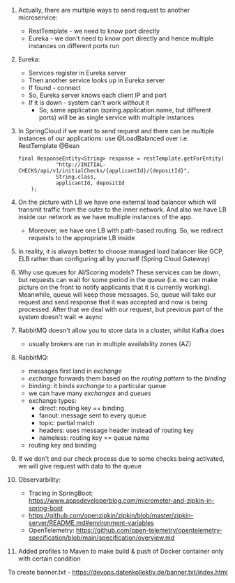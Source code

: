 

1. Actually, there are multiple ways to send request to another microservice:
   * RestTemplate - we need to know port directly
   * Eureka - we don't need to know port directly and hence multiple instances on different ports run

2. Eureka:
   * Services register in Eureka server
   * Then another service looks up in Eureka server
   * If found - connect
   * So, Eureka server knows each client IP and port
   * If it is down - system can't work without it
     * So, same application (spring.application.name, but different ports) will be as single
       service with multiple instances

3. In SpringCloud if we want to send request and there can be multiple instances
   of our applications: use @LoadBalanced over i.e. RestTemplate @Bean
    ```
   final ResponseEntity<String> response = restTemplate.getForEntity(
                "http://INITIAL-CHECKS/api/v1/initialChecks/{applicantId}/{depositId}",
                String.class,
                applicantId, depositId
        );
   ```

4. On the picture with LB we have one external load balancer which will transmit traffic
   from the outer to the inner network. And also we have LB inside our network as we have
   multiple instances of the app.
   - Moreover, we have one LB with path-based routing. So, we redirect requests
     to the appropriate LB inside

5. In reality, it is always better to choose managed load balancer like GCP, ELB rather
   than configuring all by yourself (Spring Cloud Gateway)
6. Why use queues for AI/Scoring models? These services can be down, but requests can wait for
   some period in the queue (i.e. we can make picture on the front to notify applicants that
   it is currently working). Meanwhile, queue will keep those messages. So, queue will take our
   request and send response that it was accepted and now is being processed. After that we
   deal with our request, but previous part of the system doesn't wait => async
7. RabbitMQ doesn't allow you to store data in a cluster, whilst Kafka does
   - usually brokers are run in multiple availability zones (AZ)
8. RabbitMQ:
   - messages first land in _exchange_
   - _exchange_ forwards them based on the _routing pattern_ to the _binding_
   - _binding_: it binds _exchange_ to a particular queue
   - we can have many _exchanges_ and _queues_
   - exchange types:
     - direct: routing key == binding
     - fanout: message sent to every queue
     - topic: partial match
     - headers: uses message header instead of routing key
     - nameless: routing key == queue name
   - routing key and binding

9. If we don't end our check process due to some checks being activated, 
   we will give request with data to the queue
10. Observarbility:
    - Tracing in SpringBoot: https://www.appsdeveloperblog.com/micrometer-and-zipkin-in-spring-boot
    - https://github.com/openzipkin/zipkin/blob/master/zipkin-server/README.md#environment-variables
    - OpenTelemetry: https://github.com/open-telemetry/opentelemetry-specification/blob/main/specification/overview.md

11. Added profiles to Maven to make build & push of Docker container only with certain condition

To create banner.txt - https://devops.datenkollektiv.de/banner.txt/index.html
